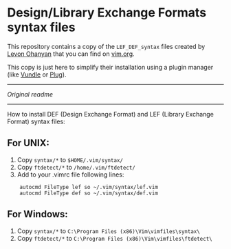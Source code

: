# Design/Library Exchange Formats syntax files

This repository contains a copy of the `LEF_DEF_syntax` files created by [Levon Ohanyan](http://www.vim.org/account/profile.php?user_id=67412) that you can find on [vim.org](http://www.vim.org/account/profile.php?user_id=67412).

This copy is just here to simplify their installation using a plugin manager (like [Vundle](https://github.com/VundleVim/Vundle.vim) or [Plug](https://github.com/junegunn/vim-plug)).

----

*Original readme*

----

How to install DEF (Design Exchange Format) and LEF (Library Exchange Format) syntax files:

## For UNIX:
 1. Copy `syntax/*` to `$HOME/.vim/syntax/`
 2. Copy `ftdetect/*` to `/home/.vim/ftdetect/`
 3. Add to your .vimrc file following lines:
```
    autocmd FileType lef so ~/.vim/syntax/lef.vim
    autocmd FileType def so ~/.vim/syntax/def.vim
```

## For Windows:
 1. Copy `syntax/*` to `C:\Program Files (x86)\Vim\vimfiles\syntax\ `
 2. Copy `ftdetect/*` to `C:\Program Files (x86)\Vim\vimfiles\ftdetect\ `
